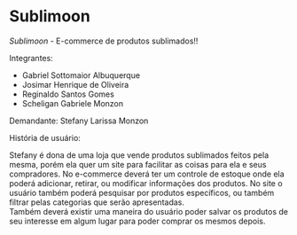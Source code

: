 # Sublimoon
*Sublimoon -* E-commerce de produtos sublimados!!

Integrantes: 
- Gabriel Sottomaior Albuquerque
- Josimar Henrique de Oliveira
- Reginaldo Santos Gomes
- Scheligan Gabriele Monzon

Demandante:
Stefany Larissa Monzon

História de usuário:

Stefany é dona de uma loja que vende produtos sublimados feitos pela mesma, porém ela quer um site para facilitar as coisas para ela e seus compradores. 
No e-commerce deverá ter um controle de estoque onde ela poderá adicionar, retirar, ou modificar informações dos produtos. 
No site o usuário também poderá pesquisar por produtos específicos, ou também filtrar pelas categorias que serão apresentadas.  
Também deverá existir uma maneira do usuário poder salvar os produtos de seu interesse em algum lugar para poder comprar os mesmos depois.

